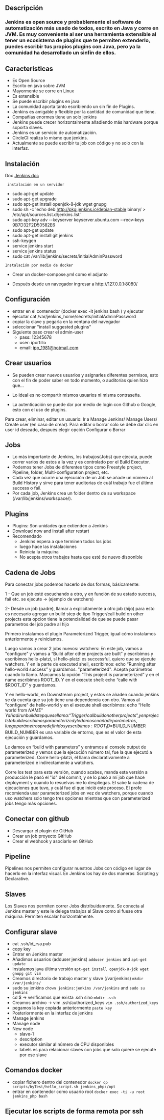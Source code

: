## Descripción
### Jenkins es open source y probablemente el software de automatización más usado de todos, escrito en Java y corre en JVM. Es muy conveniente al ser una herramienta extensible al tener un ecosistema de plugins que te permiten extenderlo, puedes escribir tus propios plugins con Java, pero ya la comunidad ha desarrollado un sinfín de ellos.

## Caracteristicas

- Es Open Source
- Escrito en java sobre JVM
- Mayormente se corre en Linux
- Es extensible
- Se puede escribir plugins en java
- La comunidad aporta tanto escribiendo un sin fin de Plugins.
- Jenkins es amigable y flexible por la cantidad de comunidad que tiene.
- Compañias enormes tiene un solo jenkins
- Jenkins puede crecer horizontalmente añadiendo más hardware porque soporta slaves.
- Jenkins es un servicio de automatización.
- CircleCI realiza lo mismo que jenkins.
- Actualmente se puede escribir tu job con código y no solo con la interfaz.


## Instalación

Doc <a href="https://www.jenkins.io/doc/" >Jenkins doc</a> 

` instalación en un servidor`
- sudo apt-get update
- sudo apt-get upgrade
- sudo apt-get install openjdk-8-jdk wget gnupg
- sudo sh -c 'echo deb http://pkg.jenkins.io/debian-stable binary/ > /etc/apt/sources.list.d/jenkins.list'
- sudo apt-key adv --keyserver keyserver.ubuntu.com --recv-keys 9B7D32F2D50582E6
- sudo apt-get update
- sudo apt-get install git jenkins
- ssh-keygen
- service jenkins start
- service jenkins status
- sudo cat /var/lib/jenkins/secrets/initialAdminPassword

`Instalación por medio de docker`
- Crear un docker-compose.yml como el adjunto

- Después desde un navegador ingresar a http://127.0.0.1:8080/

## Configuración
- entrar en el contenedor (docker exec -it jenkins bash ) y ejecutar 
- ejecutar cat /var/jenkins_home/secrets/initialAdminPassword
- copiar la clave y pegarla en la ventana del navegador
- seleccionar "install suggested plugins"
- Siguiente paso crear el admin-user
  - pass: 12345678
  - user: iportillo
  - email: ipp_1981@hotmail.com

## Crear usuarios
- Se pueden crear nuevos usuarios y asignarles diferentes permisos, esto con el fin de poder saber en todo momento, o auditorías quien hizo que…

- Lo ideal es no compartir mismos usuarios ni misma contraseña.

- La autenticación se puede dar por medio de login con Github o Google, esto con el uso de plugins.

Para crear, eliminar, editar un usuario:
Ir a Manage Jenkins/ Manage Users/ Create user (en caso de crear). Para editar o borrar solo se debe dar clic en user id deseado, después elegir opción Configurar o Borrar


## Jobs
- Lo más importante de Jenkins, los trabajos(Jobs) que ejecuta, puede correr varios de estos a la vez y es controlado por el Build Executor.
- Podemos tener Jobs de diferentes tipos como Freestyle project, Pipeline, folder, Multi-configuration project, etc.
- Cada vez que ocurre una ejecución de un Job se añade un número al Build History y sirve para tener auditorias de cuál trabajo fue el último success o fail.
- Por cada job, Jenkins crea un folder dentro de su workspace (/var/lib/jenkins/workspace/).


## Plugins

- Plugins: Son unidades que extienden a Jenkins
- Download now and install after restart
- Recomendado
  - Jenkins espera a que terminen todos los jobs
  - luego hace las instalaciones
  - Reinicia la máquina
  - No acepta otros trabajos hasta que esté de nuevo disponible

## Cadena de Jobs
Para conectar jobs podemos hacerlo de dos formas, básicamente:

1 - Que un job esté escuchando a otro, y en función de su estado success, fail etc. se ejecute -> (ejemplo de watchers)

2- Desde un job (padre), llamar a explicitamente a otro job (hijo) para esto es necesario agregar un build step de tipo Trigger/call build on other projects esta opcion tiene la potencialidad de que se puede pasar parametros del job padre al hijo

Primero instalamos el plugin Parameterized Trigger, igual cómo instalamos anteriormente y reiniciamos.

Luego vamos a crear 2 jobs nuevos:
watchers: En este job, vamos a "configure" y vamos a “Build after other projects are built” y escribimos y escribimos hello-platzi, sí hello-platzi es successful, quiero que se ejecute watchers.
Y en la parte de executed shell, escribimos: echo “Running after hello-world success” y guardamos.
"parameterized": Acepta parámetros cuando lo llamo. Marcamos la opción “This project is parameterized” y en el name escribimos ROOT_ID.
Y en el execute shell: echo “calle with $ROOT_ID” y guardamos.

Y en hello-world, en Downstream project, y estos se añaden cuando jenkins se da cuenta que su job tiene una dependencia con otro.
Vamos al "configure" de hello-world y en el execute shell escribimos:
echo “Hello world from $NAME”
Y añadir un build step que se llama: “Trigger/call build on other projects”, y en projects to build escribimos parameterized y le damos en añadir parámetros, luego parámetros predefinidos y escribimos:
ROOT_ID=$BUILD_NUMBER
BUILD_NUMBER es una variable de entorno, que es el valor de esta ejecución y guardamos.

Le damos en “build with parameters” y entramos al console output de parameterized y vemos que la ejecución número tal, fue la que ejecutó a parameterized.
Corre hello-platzi, él llama declarativamente a parameterized e indirectamente a watchers.

Corre los test para esta versión, cuando acabes, manda esta versión a producción le pasó el "id" del commit, y se lo pasó a mí job que hace deployment y cuando lo resuelvas me lo despliegas.
El sabe la cadena de ejecuciones que tuvo, y cuál fue el que inició este proceso.
El profe recomienda usar parameterized jobs en vez de watchers, porque cuando uso watchers solo tengo tres opciones mientras que con parameterized jobs tengo más opciones.


## Conectar con github
- Descargar el plugin de GitHub
- Crear un job proyecto GitHub
- Crear el webhook y asociarlo en GitHub

## Pipeline
Pipelines nos permiten configurar nuestros Jobs con código en lugar de hacerlo en la interfaz visual. 
En Jenkins los hay de dos maneras: Scripting y Declarative.

## Slaves
Los Slaves nos permiten correr Jobs distribuidamente. Se conecta al Jenkins master y este le delega trabajos al Slave como si fuese otra máquina.
Permiten escalar horizontalmente.

## Configurar slave

- cat .ssh/id_rsa.pub
- copy key
- Entrar en Jenkins master
- Añadimos usuarios (adduser jenkins) `adduser jenkins` and `apt-get update`
- Instalamos java última versión `apt-get install openjdk-8-jdk wget gnupg git vim`
- Creamos directorio de trabajo master y slave (/var/jenkins) `mkdir /var/jenkins/`
- sudo su jenkins `chown jenkins:jenkins /var/jenkins` and `sudo su jenkins`
- cd $ -> verificamos que exista .ssh sino `mkdir .ssh`
- Creamos archivo -> vim .ssh/authorized_keys `vim .ssh/authorized_keys`
- pegamos la key copiada anteriormente `paste key`
- Posteriormente en la interfaz de jenkins
- Manage jenkins
- Manage node
- New node
  - slave-1
  - description
  - executor similar al número de CPU disponibles
  - labels es para relacionar slaves con jobs que solo quiere se ejecute por ese slave

## Comandos docker

- copiar fichero dentro del contenedor ```docker cp scripts/byTest/hello_script.sh jenkins_php:/opt  ```
- entrar en contenedor como usuario root `docker exec -ti -u root jenkins_php bash`


## Ejecutar los scripts de forma remota por ssh
